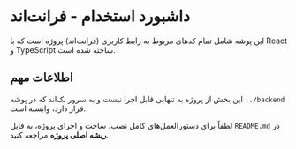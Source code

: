 # داشبورد استخدام - فرانت‌اند

این پوشه شامل تمام کدهای مربوط به رابط کاربری (فرانت‌اند) پروژه است که با React و TypeScript ساخته شده است.

## اطلاعات مهم

این بخش از پروژه به تنهایی قابل اجرا نیست و به سرور بک‌اند که در پوشه `../backend` قرار دارد، وابسته است.

لطفاً برای دستورالعمل‌های کامل نصب، ساخت و اجرای پروژه، به فایل `README.md` در **ریشه اصلی پروژه** مراجعه کنید.
